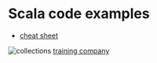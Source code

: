 # Scala code examples
* [cheat sheet](https://github.com/markus1189/scala-cheat-sheet)

![collections](https://docs.scala-lang.org/resources/images/tour/collections-mutable-diagram.svg)
[training company](https://underscore.io/training/)

